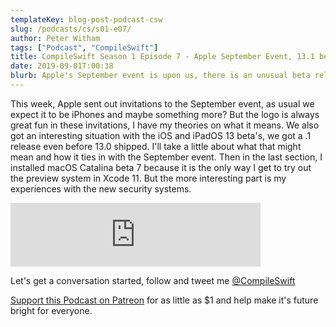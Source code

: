 ```yaml
---
templateKey: blog-post-podcast-csw
slug: /podcasts/cs/s01-e07/
author: Peter Witham
tags: ["Podcast", "CompileSwift"]
title: CompileSwift Season 1 Episode 7 - Apple September Event, 13.1 beta?, macOS Catalina beta 7
date: 2019-09-01T:00:38
blurb: Apple's September event is upon us, there is an unusual beta release for iOS and iPadOS, plus my experiences with macOS Catalina beta 7.
---
```


This week, Apple sent out invitations to the September event, as usual we expect it to be iPhones and maybe something more? But the logo is always great fun in these invitations, I have my theories on what it means.
We also got an interesting situation with the iOS and iPadOS 13 beta's, we got a .1 release even before 13.0 shipped. I'll take a little about what that might mean and how it ties in with the September event.
Then in the last section, I installed macOS Catalina beta 7 because it is the only way I get to try out the preview system in Xcode 11. But the more interesting part is my experiences with the new security systems.

<iframe src="https://anchor.fm/compileswift/embed/episodes/Apple-September-Event--iOSiPadOS-13-1--Plus-my-macOS-Catalina-Beta-7-Experiences-e565a7" height="102" width="400" frameborder="0" scrolling="no"></iframe>

Let's get a conversation started, follow and tweet me [@CompileSwift](https://twitter.com/compileswift)

[Support this Podcast on Patreon](https://patreon.com/pwcom) for as little as $1 and help make it's future bright for everyone.
